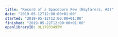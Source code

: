 ```yaml
---
title: "Record of a Spaceborn Few (Wayfarers, #3)"
date: "2019-05-12T12:00:00+01:00"
started: "2019-05-12T12:00:00+01:00"
finished: "2019-05-22T12:00:00+01:00"
openlibraryID: OL17933495W
---
```

